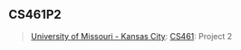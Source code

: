 ## CS461P2
> [University of Missouri - Kansas City](https://www.umkc.edu/): [CS461](https://catalog.umkc.edu/search/?P=COMP-SCI%20461): Project 2

